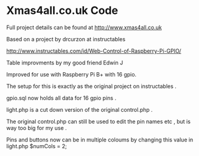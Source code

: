Xmas4all.co.uk Code
==================

Full project details can be found at http://www.xmas4all.co.uk

Based on a project by drcurzon at instructables

http://www.instructables.com/id/Web-Control-of-Raspberry-Pi-GPIO/

Table improvments by my good friend Edwin J

Improved for use with Raspberry Pi B+ with 16 gpio.

The setup for this is exactly as the original project on instructables .

gpio.sql now holds all data for 16 gpio pins .

light.php is a cut down version of the original control.php .

The original control.php can still be used to edit the pin names etc , but is way too big for my use .

Pins and buttons now can be in multiple coloums by changing this value in light.php $numCols = 2;

